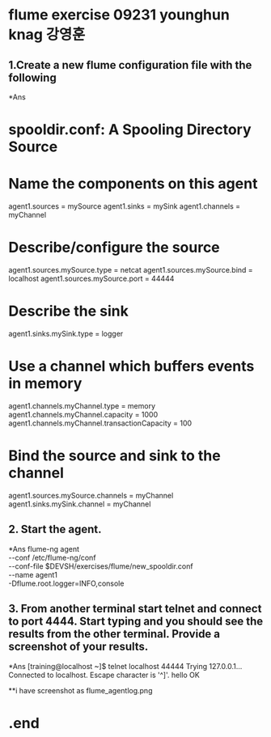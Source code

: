 # flume exercise 09231 younghun knag 강영훈

## 1.Create a new flume configuration file with the following

*Ans
# spooldir.conf: A Spooling Directory Source

# Name the components on this agent
agent1.sources = mySource
agent1.sinks = mySink
agent1.channels = myChannel

# Describe/configure the source
agent1.sources.mySource.type = netcat
agent1.sources.mySource.bind = localhost
agent1.sources.mySource.port = 44444

# Describe the sink
agent1.sinks.mySink.type = logger

# Use a channel which buffers events in memory
agent1.channels.myChannel.type = memory
agent1.channels.myChannel.capacity = 1000
agent1.channels.myChannel.transactionCapacity = 100

# Bind the source and sink to the channel
agent1.sources.mySource.channels = myChannel
agent1.sinks.mySink.channel = myChannel

## 2. Start the agent.

*Ans
flume-ng agent \
--conf /etc/flume-ng/conf \
--conf-file $DEVSH/exercises/flume/new_spooldir.conf \
--name agent1 \
-Dflume.root.logger=INFO,console

## 3. From another terminal start telnet and connect to port 4444. Start typing and you should see the results from the other terminal. Provide a screenshot of your results.

*Ans
[training@localhost ~]$ telnet localhost 44444
Trying 127.0.0.1...
Connected to localhost.
Escape character is '^]'.
hello
OK

**i have screenshot as flume_agentlog.png

# .end

